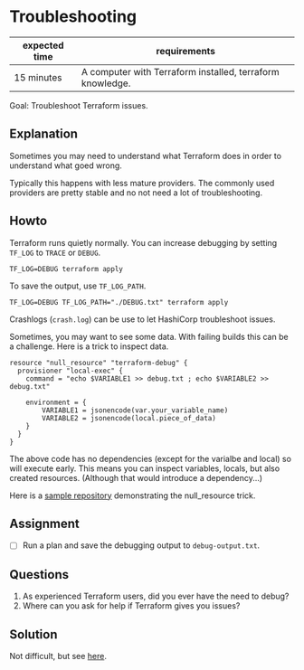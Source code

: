 # Troubleshooting

|expected time|requirements                                             |
|-------------|---------------------------------------------------------|
|15 minutes   |A computer with Terraform installed, terraform knowledge.|

Goal: Troubleshoot Terraform issues.

## Explanation

Sometimes you may need to understand what Terraform does in order to understand what goed wrong.

Typically this happens with less mature providers. The commonly used providers are pretty stable and no not need a lot of troubleshooting.

## Howto

Terraform runs quietly normally. You can increase debugging by setting `TF_LOG` to `TRACE` or `DEBUG`.

```
TF_LOG=DEBUG terraform apply
```

To save the output, use `TF_LOG_PATH`.

```
TF_LOG=DEBUG TF_LOG_PATH="./DEBUG.txt" terraform apply
```

Crashlogs (`crash.log`) can be use to let HashiCorp troubleshoot issues.

Sometimes, you may want to see some data. With failing builds this can be a challenge. Here is a trick to inspect data.

```hcl
resource "null_resource" "terraform-debug" {
  provisioner "local-exec" {
    command = "echo $VARIABLE1 >> debug.txt ; echo $VARIABLE2 >> debug.txt"

    environment = {
        VARIABLE1 = jsonencode(var.your_variable_name)
        VARIABLE2 = jsonencode(local.piece_of_data)
    }
  }
}
```

The above code has no dependencies (except for the varialbe and local) so will execute early. This means you can inspect variables, locals, but also created resources. (Although that would introduce a dependency...)

Here is a [sample repository](https://github.com/robertdebock/terraform-troubleshooting) demonstrating the null_resource trick.

## Assignment

- [ ] Run a plan and save the debugging output to `debug-output.txt`.

## Questions

1. As experienced Terraform users, did you ever have the need to debug?
2. Where can you ask for help if Terraform gives you issues?

## Solution

Not difficult, but see [here](troubleshooting-solution.md).

